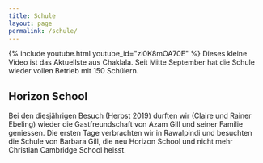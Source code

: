 ```yaml
---
title: Schule
layout: page
permalink: /schule/
---
```

{% include youtube.html youtube_id="zl0K8mOA70E" %}
Dieses kleine Video ist das Aktuellste aus Chaklala. Seit Mitte September hat die Schule wieder vollen Betrieb mit 150 Schülern.

## Horizon School

Bei den diesjährigen Besuch (Herbst 2019) durften wir (Claire und Rainer Ebeling) wieder die Gastfreundschaft von Azam Gill und seiner Familie geniessen. Die ersten Tage verbrachten wir in Rawalpindi und besuchten die Schule von Barbara Gill, die neu Horizon School und nicht mehr Christian Cambridge School heisst.
